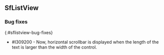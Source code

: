 ## SfListView

### Bug fixes

{:#sflistview-bug-fixes}

* \#I309200 - Now, horizontal scrollbar is displayed when the length of the text is larger than the width of the control.